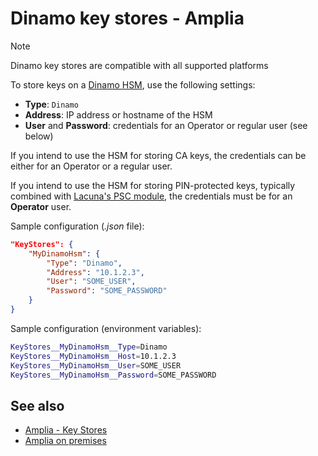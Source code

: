 ﻿# Dinamo key stores - Amplia

> [!NOTE]
> Dinamo key stores are compatible with all supported platforms

To store keys on a [Dinamo HSM](https://www.dinamonetworks.com/en/hardware-security-module-hsm/), use the following settings:

* **Type**: `Dinamo`
* **Address**: IP address or hostname of the HSM
* **User** and **Password**: credentials for an Operator or regular user (see below)

If you intend to use the HSM for storing CA keys, the credentials can be either for an Operator or a regular user.

If you intend to use the HSM for storing PIN-protected keys, typically combined with [Lacuna's PSC module](../../../psc/index.md), the credentials must be for an
**Operator** user.

Sample configuration (*.json* file):

```json
"KeyStores": {
	"MyDinamoHsm": {
		"Type": "Dinamo",
		"Address": "10.1.2.3",
		"User": "SOME_USER",
		"Password": "SOME_PASSWORD"
	}
}
```

Sample configuration (environment variables):

```bash
KeyStores__MyDinamoHsm__Type=Dinamo
KeyStores__MyDinamoHsm__Host=10.1.2.3
KeyStores__MyDinamoHsm__User=SOME_USER
KeyStores__MyDinamoHsm__Password=SOME_PASSWORD
```

## See also

* [Amplia - Key Stores](index.md)
* [Amplia on premises](../index.md)
